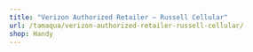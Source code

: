```yaml
---
title: "Verizon Authorized Retailer – Russell Cellular"
url: /tamaqua/verizon-authorized-retailer-russell-cellular/
shop: Handy
---
```

